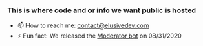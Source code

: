 ### This is where code and or info we want public is hosted
- 📫 How to reach me: contact@elusivedev.com	
- ⚡ Fun fact: We released the <a href="http://elusivedev.com/moderatorbot/">Moderator bot</a> on 08/31/2020
<!--
**Elusive-Development-Team/Elusive-Development-Team** is a ✨ _special_ ✨ repository because its `README.md` (this file) appears on your GitHub profile.

Here are some ideas to get you started:

- 🔭 I’m currently working on ...
- 🌱 I’m currently learning ...
- 👯 I’m looking to collaborate on ...
- 🤔 I’m looking for help with ...
- 💬 Ask me about ...
- 📫 How to reach me: ...
- 😄 Pronouns: ...
- ⚡ Fun fact: ...
-->
